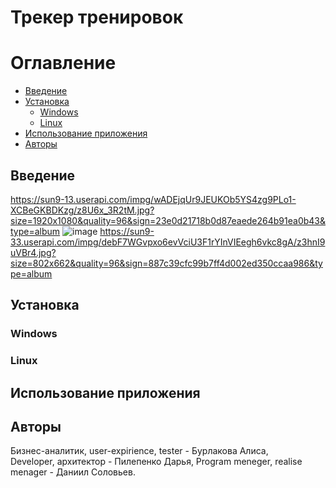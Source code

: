 
Трекер тренировок
==========

Оглавление
==========
- [Введение](#Введение)
- [Установка](#Установка)
  - [Windows](#Windows)
  - [Linux](#Linux)
- [Использование приложения](#Использование-приложения)
- [Авторы](#Авторы)

<a id="markdown-Введение" name="Введение"></a>
## Введение
https://sun9-13.userapi.com/impg/wADEjqUr9JEUKOb5YS4zg9PLo1-XCBeGKBDKzg/z8U6x_3R2tM.jpg?size=1920x1080&quality=96&sign=23e0d21718b0d87eaede264b91ea0b43&type=album 
![image](https://user-images.githubusercontent.com/77189625/120783013-0b1f9800-c544-11eb-944b-8dc877f8e91e.png)
 https://sun9-33.userapi.com/impg/debF7WGvpxo6evVciU3F1rYInVIEegh6vkc8gA/z3hnI9uVBr4.jpg?size=802x662&quality=96&sign=887c39cfc99b7ff4d002ed350ccaa986&type=album 

<a id="markdown-Установка" name="Установка"></a>
## Установка


<a id="markdown-Windows" name="Windows"></a>
### Windows


<a id="markdown-Linux" name="Linux"></a>
### Linux


<a id="markdown-Использование-приложения" name="Использование-приложения"></a>
## Использование приложения


<a id="markdown-Авторы" name="Авторы"></a>
## Авторы
Бизнес-аналитик, user-expirience, tester - Бурлакова Алиса,  
Developer, архитектор - Пилепенко Дарья, 
Program meneger, realise menager - Даниил Соловьев.
